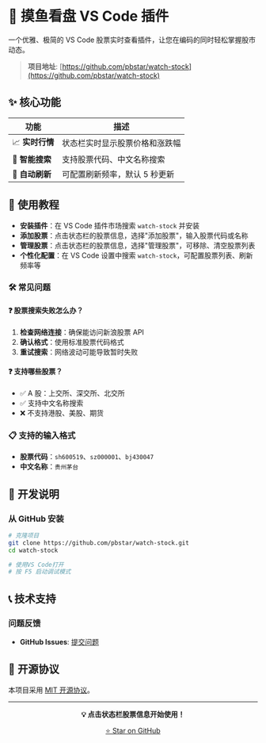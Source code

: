 # 🚀 摸鱼看盘 VS Code 插件

一个优雅、极简的 VS Code 股票实时查看插件，让您在编码的同时轻松掌握股市动态。

> **项目地址**: [https://github.com/pbstar/watch-stock](https://github.com/pbstar/watch-stock)

## ✨ 核心功能

| 功能            | 描述                           |
| --------------- | ------------------------------ |
| 📈 **实时行情** | 状态栏实时显示股票价格和涨跌幅 |
| 🎯 **智能搜索** | 支持股票代码、中文名称搜索     |
| 🔄 **自动刷新** | 可配置刷新频率，默认 5 秒更新  |

## 🎯 使用教程

- **安装插件**：在 VS Code 插件市场搜索 `watch-stock` 并安装
- **添加股票**：点击状态栏的股票信息，选择"添加股票"，输入股票代码或名称
- **管理股票**：点击状态栏的股票信息，选择"管理股票"，可移除、清空股票列表
- **个性化配置**：在 VS Code 设置中搜索 `watch-stock`，可配置股票列表、刷新频率等

### 🛠️ 常见问题

#### ❓ 股票搜索失败怎么办？

1. **检查网络连接**：确保能访问新浪股票 API
2. **确认格式**：使用标准股票代码格式
3. **重试搜索**：网络波动可能导致暂时失败

#### ❓ 支持哪些股票？

- ✅ A 股：上交所、深交所、北交所
- ✅ 支持中文名称搜索
- ❌ 不支持港股、美股、期货

### 📋 支持的输入格式

- **股票代码**：`sh600519`、`sz000001`、`bj430047`
- **中文名称**：`贵州茅台`

## 🚀 开发说明

### 从 GitHub 安装

```bash
# 克隆项目
git clone https://github.com/pbstar/watch-stock.git
cd watch-stock

# 使用VS Code打开
# 按 F5 启动调试模式
```

## 📞 技术支持

### 问题反馈

- **GitHub Issues**: [提交问题](https://github.com/pbstar/watch-stock/issues)

## 📄 开源协议

本项目采用 [MIT 开源协议](https://github.com/pbstar/watch-stock/blob/main/LICENSE)。

---

<div align="center">
  <p><strong>💡 点击状态栏股票信息开始使用！</strong></p>
  <p><a href="https://github.com/pbstar/watch-stock">⭐ Star on GitHub</a></p>
</div>
